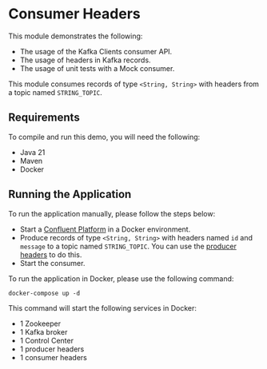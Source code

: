 # Consumer Headers

This module demonstrates the following:

- The usage of the Kafka Clients consumer API.
- The usage of headers in Kafka records.
- The usage of unit tests with a Mock consumer.

This module consumes records of type `<String, String>` with headers from a topic named `STRING_TOPIC`.

## Requirements

To compile and run this demo, you will need the following:

- Java 21
- Maven
- Docker

## Running the Application

To run the application manually, please follow the steps below:

- Start a [Confluent Platform](https://docs.confluent.io/platform/current/quickstart/ce-docker-quickstart.html#step-1-download-and-start-cp) in a Docker environment.
- Produce records of type `<String, String>` with headers named `id` and `message` to a topic named `STRING_TOPIC`. You can use the [producer headers](../../kafka-producer-quickstarts/kafka-producer-headers) to do this.
- Start the consumer.

To run the application in Docker, please use the following command:

```console
docker-compose up -d
```

This command will start the following services in Docker:

- 1 Zookeeper
- 1 Kafka broker
- 1 Control Center
- 1 producer headers
- 1 consumer headers
